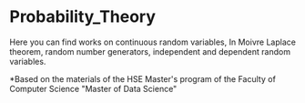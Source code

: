 # Probability_Theory

Here you can find works on continuous random variables, In Moivre Laplace theorem, random number generators, independent and dependent random variables.

*Based on the materials of the HSE Master's program of the Faculty of Computer Science "Master of Data Science"
